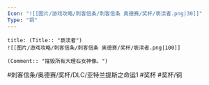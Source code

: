```yaml
---
Icon: "![[图片/游戏攻略/刺客信条/刺客信条 奥德赛/奖杯/亵渎者.png|30]]"
Type: "铜"
---
```

```ad-common-bronze-trophy
title: (Title:: "亵渎者")
![[图片/游戏攻略/刺客信条/刺客信条 奥德赛/奖杯/亵渎者.png|100]]

(Comment:: "摧毁所有大理石女神像。")
```

#刺客信条/奥德赛/奖杯/DLC/亚特兰提斯之命运1 #奖杯 #奖杯/铜
